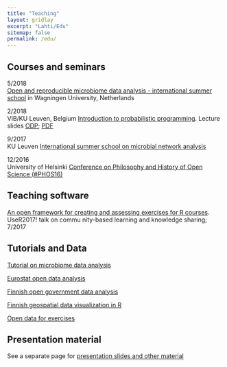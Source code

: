```yaml
---
title: "Teaching"
layout: gridlay
excerpt: "Lahti/Edu"
sitemap: false
permalink: /edu/
---
```



<!--My teaching activities focus on modern statistical data analysis, and its applications in life sciences and digital humanities. This includes in particular in modern theory, methods and applications of modern statistical data analysis, machine learning, probabilistic programming and artificial intelligence (AI). The main application areas include functional genomics, microbial ecology of the human body, large population cohort studies, computational history, open research software, and open science.-->



Courses and seminars
---------------------

5/2018  
[Open and reproducible microbiome data analysis - international summer school](https://mibwurrepo.github.io/OPEN-REPRODUCIBLE-MICROBIOME-DATA-ANALYSIS-2018/) in Wagningen University, Netherlands 

2/2018  
VIB/KU Leuven, Belgium [Introduction to probabilistic programming](http://www.vib.be/en/training/research-training/courses/Pages/Probabilistic-programming-with-(R)Stan,-a-new-approach-to-linear-models.aspx). Lecture slides [ODP](https://github.com/antagomir/antagomir.github.io/blob/master/files/publications/slides/20180226-rstan-VIB.odp); [PDF](https://github.com/antagomir/antagomir.github.io/blob/master/files/publications/slides/20180226-rstan-VIB.pdf)

9/2017  
KU Leuven [International summer school on microbial network analysis](http://psbweb05.psb.ugent.be/conet/econetschool/index.php)

12/2016  
University of Helsinki [Conference on Philosophy and History of Open Science (#PHOS16)](https://www.helsinki.fi/en/researchgroups/helsinki-digital-humanities/phos16-conference)

<!--Further courses in the past on high-throughput bioinformatics,
high-throughput sequencing, prior knowledge and background data in
computational inference, data fusion in bioinformatics.-->



Teaching software
-----

[An open framework for creating and assessing exercises for R courses](https://ropengov.github.io/edu/). UseR2017! talk on commu
nity-based learning and knowledge sharing; 7/2017


Tutorials and Data
---------------------

[Tutorial on microbiome data analysis](https://github.com/microbiome/microbiome/blob/master/vignettes/vignette.md)  

[Eurostat open data analysis](https://github.com/rOpenGov/eurostat/blob/master/vignettes/eurostat_tutorial.md)

[Finnish open government data analysis](https://github.com/rOpenGov/sorvi/blob/master/vignettes/sorvi_tutorial.md)

[Finnish geospatial data visualization in R](https://github.com/rOpenGov/gisfin/blob/master/vignettes/gisfin_tutorial.md)

[Open data for exercises](/data/) 



Presentation material
-----

See a separate page for [presentation slides and other material](../media/)


<!--
Supervised theses and assignments
=================================
**Screening of functional copy number changes with dependency models** Olli-Pekka Huovilainen, 2010 (M.Sc. thesis; in Finnish).  
**Modeling cancer-associated transcriptional responses in cell-biological networks**. Ossi Koivistoinen, 2010 (M.Sc. thesis).  
**Meta-analysis in gene expression studies** Maija Nevala, 2008 (B.Sc. thesis; in Finnish)  
**Data fusion in functional genomics: investigating gene expression across leukemia subtypes** Jyry Suvilehto, 2007  (B.Sc. thesis; in Finnish)  
**Accelerated Variational Dirichlet Process Gaussian Mixture Models** Ant&oacute;nio Gusm&atilde;o, 2009 (Special assignment)  
**Canonical correlation analysis for studying dependencies in gene expression between man and mouse** Atte Saarela, 2007 (special assignment)
-->



